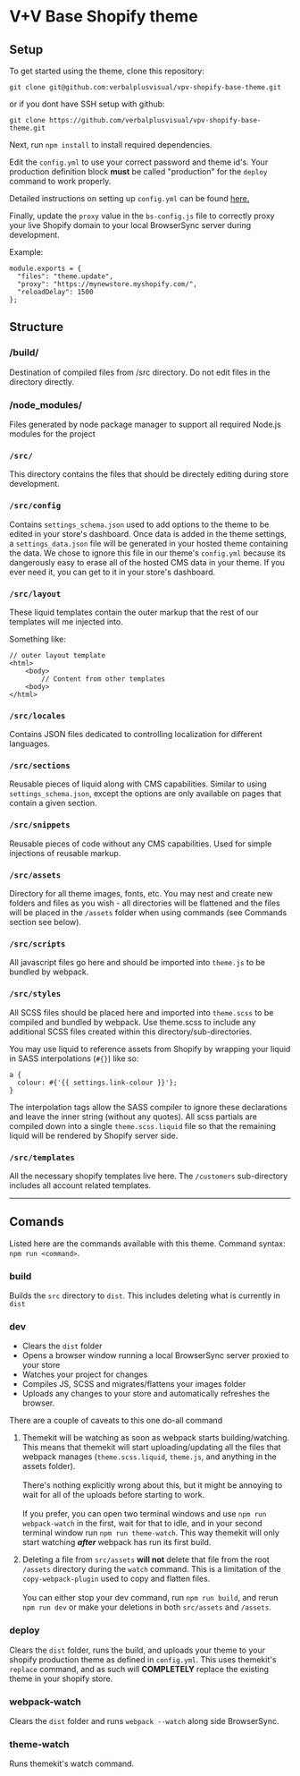# V+V Base Shopify theme

## Setup

To get started using the theme, clone this repository:

`git clone git@github.com:verbalplusvisual/vpv-shopify-base-theme.git`

or if you dont have SSH setup with github:

`git clone https://github.com/verbalplusvisual/vpv-shopify-base-theme.git`

Next, run `npm install` to install required dependencies.

Edit the `config.yml` to use your correct password and theme id's. Your production definition block **must** be called "production" for the `deploy` command to work properly.

Detailed instructions on setting up `config.yml` can be found [here.](https://shopify.github.io/themekit/configuration)

Finally, update the `proxy` value in the `bs-config.js` file to correctly proxy your live Shopify domain to your local BrowserSync server during development.

Example:

```
module.exports = {
  "files": "theme.update",
  "proxy": "https://mynewstore.myshopify.com/",
  "reloadDelay": 1500
};
```

## Structure

### /build/
Destination of compiled files from /src directory. Do not edit files in the directory directly.

### /node_modules/
Files generated by node package manager to support all required Node.js modules for the project

### `/src/`
This directory contains the files that should be directely editing during store development.

### `/src/config`
Contains `settings_schema.json` used to add options to the theme to be edited in your store's dashboard. Once data is added in the theme settings, a `settings_data.json` file will be generated in your hosted theme containing the data. We chose to ignore this file in our theme's `config.yml` because its dangerously easy to erase all of the hosted CMS data in your theme. If you ever need it, you can get to it in your store's dashboard.

### `/src/layout`
These liquid templates contain the outer markup that the rest of our templates will me injected into.

Something like:

```
// outer layout template
<html>
    <body>
        // Content from other templates
    <body>
</html>
```

### `/src/locales`
Contains JSON files dedicated to controlling localization for different languages.

### `/src/sections`
Reusable pieces of liquid along with CMS capabilities. Similar to using `settings_schema.json`, except the options are only available on pages that contain a given section.

### `/src/snippets`
Reusable pieces of code without any CMS capabilities. Used for simple injections of reusable markup.

### `/src/assets`
Directory for all theme images, fonts, etc. You may nest and create new folders and files as you wish - all directories will be flattened and the files will be placed in the `/assets` folder when using commands (see Commands section see below).

### `/src/scripts`
All javascript files go here and should be imported into `theme.js` to be bundled by webpack.

### `/src/styles`
All SCSS files should be placed here and imported into `theme.scss` to be compiled and bundled by webpack. Use theme.scss to include any additional SCSS files created within this directory/sub-directories.

You may use liquid to reference assets from Shopify by wrapping your liquid in SASS interpolations (`#{}`) like so:

```
a {
  colour: #{'{{ settings.link-colour }}'};
}
```

The interpolation tags allow the SASS compiler to ignore these declarations and leave the inner string (without any quotes). All scss partials are compiled down into a single `theme.scss.liquid` file so that the remaining liquid will be rendered by Shopify server side.

### `/src/templates`
All the necessary shopify templates live here. The `/customers` sub-directory includes all account related templates.

***

## Comands
Listed here are the commands available with this theme. Command syntax: `npm run <command>`.

### build
Builds the `src` directory to `dist`. This includes deleting what is currently in `dist`

### dev
- Clears the `dist` folder
- Opens a browser window running a local BrowserSync server proxied to your store
- Watches your project for changes
- Compiles JS, SCSS and migrates/flattens your images folder
- Uploads any changes to your store and automatically refreshes the browser.

There are a couple of caveats to this one do-all command
1. Themekit will be watching as soon as webpack starts building/watching. This means that themekit will start uploading/updating all the files that webpack manages (`theme.scss.liquid`, `theme.js`, and anything in the assets folder). <br><br>There's nothing explicitly wrong about this, but it might be annoying to wait for all of the uploads before starting to work.<br><br>If you prefer, you can open two terminal windows and use `npm run webpack-watch` in the first, wait for that to idle, and in your second terminal window run `npm run theme-watch`. This way themekit will only start watching **_after_** webpack has run its first build.

2. Deleting a file from `src/assets` **will not** delete that file from the root `/assets` directory during the `watch` command. This is a limitation of the `copy-webpack-plugin` used to copy and flatten files.<br><br>You can either stop your dev command, run `npm run build`, and rerun `npm run dev` or make your deletions in both `src/assets` and `/assets`.

### deploy

Clears the `dist` folder, runs the build, and uploads your theme to your shopify production theme as defined in `config.yml`. This uses themekit's `replace` command, and as such will **COMPLETELY** replace the existing theme in your shopify store.

### webpack-watch
Clears the `dist` folder and runs `webpack --watch` along side BrowserSync.

### theme-watch
Runs themekit's watch command.
